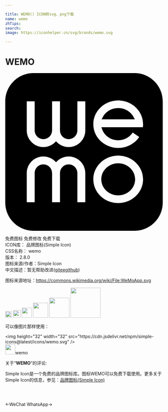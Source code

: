 ```yaml
---

title: WEMO() ICON转svg、png下载
name: wemo
zhTips: 
search: 
image: https://iconhelper.cn/svg/brands/wemo.svg

---
```


# WEMO  <small style="font-size: 60%;font-weight: 100"></small>

<div id="svg" class="svg-wrap">
<svg role="img" viewBox="0 0 24 24" xmlns="http://www.w3.org/2000/svg"><title>WEMO icon</title><path d="M4.3014 0C1.925 0 0 1.9254 0 4.302v15.3965C0 22.0728 1.925 24 4.3014 24H19.697c2.3757 0 4.3026-1.9272 4.3026-4.3015H24V4.3019C24 1.9258 22.0731 0 19.6974 0zm12.912 4.1665c2.0881 0 3.7885 1.621 3.7885 3.6134 0 .0947-.004.1877-.011.2799l-.0157.1756H14.651l.1142.3244c.3537.9944 1.337 1.6628 2.4478 1.6628.8293 0 1.6137-.383 2.0992-1.0237l.109-.1462.9896.6745-.12.1603c-.7109.9427-1.8618 1.5054-3.0775 1.5054-2.0907 0-3.7912-1.6207-3.7912-3.613 0-1.9924 1.7005-3.6134 3.7912-3.6134zm-13.9374.132h1.2095V8.729c0 .7302.5934 1.3236 1.324 1.3236.7298 0 1.3243-.5934 1.3243-1.3236V4.2986h1.2069v4.4303c0 .7302.5941 1.3236 1.3247 1.3236.7298 0 1.3236-.5934 1.3236-1.3236V4.2986h1.2095v4.4303c0 1.3964-1.136 2.5319-2.5331 2.5319-.648 0-1.2892-.26-1.7604-.7137l-.1683-.1624-.168.1624c-.4712.4537-1.112.7137-1.7592.7137-1.3971 0-2.5335-1.1355-2.5335-2.532zm13.9373 1.0248c-.987 0-1.8822.5172-2.3362 1.3484l-.1946.3586h5.0588l-.1946-.3586c-.4536-.8315-1.3478-1.3484-2.3334-1.3484zm-.0015 7.2326c2.0893 0 3.7895 1.6217 3.7895 3.6137 0 1.993-1.7002 3.6138-3.7895 3.6138-2.0903 0-3.789-1.621-3.789-3.6138 0-1.992 1.699-3.6137 3.789-3.6137zm-11.403.1328c.6482 0 1.2906.2597 1.7618.7134l.1668.1624.1687-.1624c.4719-.4537 1.1125-.7134 1.7593-.7134 1.396 0 2.5323 1.1363 2.5323 2.532v4.4303h-1.208v-4.4303c0-.7302-.5945-1.3247-1.324-1.3247-.7309 0-1.3243.5945-1.3243 1.3247v4.4303H7.1338v-4.4303c0-.7302-.5934-1.3247-1.325-1.3247-.7295 0-1.323.5945-1.323 1.3247v4.4303h-1.209v-4.4303c0-1.3953 1.1367-2.532 2.532-2.532zm11.403 1.0383c-1.422 0-2.579 1.096-2.579 2.443 0 1.3466 1.157 2.4423 2.579 2.4423 1.4224 0 2.5782-1.0957 2.5782-2.4423 0-1.347-1.1561-2.443-2.5782-2.443Z"/></svg>
</div>
<detail full-name='wemo'></detail>

<div class="detail-page">
<p>
<span><span class="badge-success badge">免费图标</span> <span class="badge-success badge">免费修改</span>  <span class="badge-success badge">免费下载</span> </span>
<br/>
<span>
ICON库：
<span class="badge-secondary badge">品牌图标(Simple Icon)</span> 
</span>
<br/>
<span>
CSS名称：
<span class="badge-secondary badge">wemo</span> 
</span>

<br/>
<span>
版本：
<span class="badge-secondary badge">2.8.0</span> 
</span>
<br/>
<span>图标来源/作者：<span class="badge-light badge">Simple Icon</span></span> 
<br/>
<span class="zh-detail">中文描述：暂无<span class="help-link"><span>帮助改进</span>(<a href="https://gitee.com/liuwave/icon-helper/edit/master/json/brands/wemo.json" target="_blank" rel="noopener noreferrer">gitee</a><a href="https://github.com/liuwave/icon-helper/edit/master/json/brands/wemo.json" target="_blank" rel="noopener noreferrer">github</a></span>)</span><br/>
</p>
</div><div class="description description alert alert-light"><p>图标来源地址：<a href="https://commons.wikimedia.org/wiki/File:WeMoApp.svg" target="_blank" rel="noopener noreferrer">https://commons.wikimedia.org/wiki/File:WeMoApp.svg</a></p></div>
<div class="alert alert-dark">
<img height="21" width="21" src="https://cdn.jsdelivr.net/npm/simple-icons@latest/icons/wemo.svg" />
<img height="24" width="24" src="https://cdn.jsdelivr.net/npm/simple-icons@latest/icons/wemo.svg" />
<img height="32" width="32" src="https://cdn.jsdelivr.net/npm/simple-icons@latest/icons/wemo.svg" />
<img height="48" width="48" src="https://cdn.jsdelivr.net/npm/simple-icons@latest/icons/wemo.svg" />
<img height="64" width="64" src="https://cdn.jsdelivr.net/npm/simple-icons@latest/icons/wemo.svg" />
<img height="96" width="96" src="https://cdn.jsdelivr.net/npm/simple-icons@latest/icons/wemo.svg" />

</div>
<div>
  <p>可以像图片那样使用：    
  </p>
  <div class="alert alert-primary" style="font-size: 14px">
    &lt;img height="32" width="32" src="https://cdn.jsdelivr.net/npm/simple-icons@latest/icons/wemo.svg" /&gt;
    <copy-btn content='<img height="32" width="32" src="https://cdn.jsdelivr.net/npm/simple-icons@latest/icons/wemo.svg" />'></copy-btn>
  </div>
  <div class="alert alert-secondary">
    <img height="32" width="32" src="https://cdn.jsdelivr.net/npm/simple-icons@latest/icons/wemo.svg" />wemo
    <copy-btn content="wemo" btn-title="复制图标名称"></copy-btn>
  </div>
</div>
<div class="icon-detail__container">
<p>关于“<b>WEMO</b>”的评论:</p>
</div>
<Vssue title="关于“WEMO”的评论" />
<div><p>Simple Icon是一个免费的品牌图标库。图标WEMO可以免费下载使用。更多关于  Simple Icon的信息，参见：<a target="_blank" href="https://iconhelper.cn/brands.html">品牌图标(Simple Icon)</a>
</p></div>


<div style="padding:2rem 0 " class="page-nav"><p class="inner"><span class="prev">←<router-link to="/icon/wechat.html">WeChat</router-link></span> <span class="next"><router-link to="/icon/whatsapp.html">WhatsApp</router-link>→</span></p></div>
